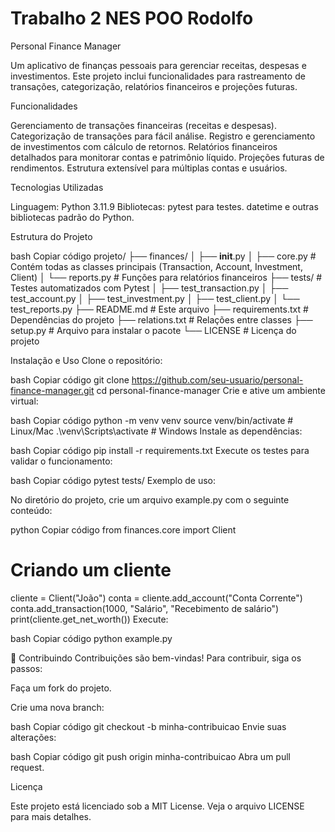 # Trabalho 2 NES POO Rodolfo
 
Personal Finance Manager

Um aplicativo de finanças pessoais para gerenciar receitas, despesas e investimentos. Este projeto inclui funcionalidades para rastreamento de transações, categorização, relatórios financeiros e projeções futuras.


Funcionalidades

Gerenciamento de transações financeiras (receitas e despesas).
Categorização de transações para fácil análise.
Registro e gerenciamento de investimentos com cálculo de retornos.
Relatórios financeiros detalhados para monitorar contas e patrimônio líquido.
Projeções futuras de rendimentos.
Estrutura extensível para múltiplas contas e usuários.


Tecnologias Utilizadas

Linguagem: Python 3.11.9
Bibliotecas:
pytest para testes.
datetime e outras bibliotecas padrão do Python.


Estrutura do Projeto

bash
Copiar código
projeto/
├── finances/
│   ├── __init__.py
│   ├── core.py          # Contém todas as classes principais (Transaction, Account, Investment, Client)
│   └── reports.py       # Funções para relatórios financeiros
├── tests/               # Testes automatizados com Pytest
│   ├── test_transaction.py
│   ├── test_account.py
│   ├── test_investment.py
│   ├── test_client.py
│   └── test_reports.py
├── README.md            # Este arquivo
├── requirements.txt     # Dependências do projeto
├── relations.txt        # Relações entre classes
├── setup.py             # Arquivo para instalar o pacote
└── LICENSE              # Licença do projeto


Instalação e Uso
Clone o repositório:

bash
Copiar código
git clone https://github.com/seu-usuario/personal-finance-manager.git
cd personal-finance-manager
Crie e ative um ambiente virtual:

bash
Copiar código
python -m venv venv
source venv/bin/activate  # Linux/Mac
.\venv\Scripts\activate   # Windows
Instale as dependências:

bash
Copiar código
pip install -r requirements.txt
Execute os testes para validar o funcionamento:

bash
Copiar código
pytest tests/
Exemplo de uso:

No diretório do projeto, crie um arquivo example.py com o seguinte conteúdo:

python
Copiar código
from finances.core import Client

# Criando um cliente
cliente = Client("João")
conta = cliente.add_account("Conta Corrente")
conta.add_transaction(1000, "Salário", "Recebimento de salário")
print(cliente.get_net_worth())
Execute:

bash
Copiar código
python example.py

📝 Contribuindo
Contribuições são bem-vindas! Para contribuir, siga os passos:

Faça um fork do projeto.

Crie uma nova branch:

bash
Copiar código
git checkout -b minha-contribuicao
Envie suas alterações:

bash
Copiar código
git push origin minha-contribuicao
Abra um pull request.


Licença

Este projeto está licenciado sob a MIT License. Veja o arquivo LICENSE para mais detalhes.

